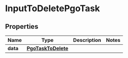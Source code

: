

# InputToDeletePgoTask


## Properties

| Name | Type | Description | Notes |
|------------ | ------------- | ------------- | -------------|
|**data** | [**PgoTaskToDelete**](PgoTaskToDelete.md) |  |  |



